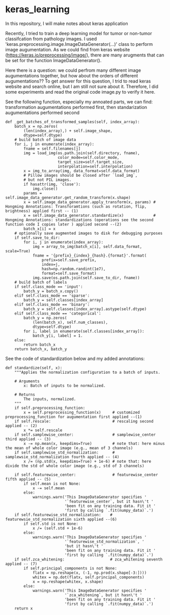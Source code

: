 # keras_learning
In this repository, I will make notes about keras application

Recently, I tried to train a deep learning model for tumor or non-tumor classifcation from pathology images. I used 'keras.preprocessing.image.ImageDataGenerator(...)' class to perform image augumentation. As we could find from keras website (https://keras.io/preprocessing/image/), there are many arugments that can be set for the function ImageDataGenerator(). 

Here there is a question: we could perfrom many different image augumentations together, but how about the orders of different augumentations??
To get answer for this question, I trid to read keras website and search online, but I am still not sure about it. Therefore, I did some experiments and read the original code image.py to verify it here. 

See the following function, especially my annoated parts, we can find: transformation augumentations performed first, then standarization augumentations performed second 

    def _get_batches_of_transformed_samples(self, index_array):
        batch_x = np.zeros(
            (len(index_array),) + self.image_shape,
            dtype=self.dtype)
        # build batch of image data
        for i, j in enumerate(index_array):
            fname = self.filenames[j]
            img = load_img(os.path.join(self.directory, fname),
                           color_mode=self.color_mode,
                           target_size=self.target_size,
                           interpolation=self.interpolation)
            x = img_to_array(img, data_format=self.data_format)
            # Pillow images should be closed after `load_img`,
            # but not PIL images.
            if hasattr(img, 'close'):
                img.close()
            params = self.image_data_generator.get_random_transform(x.shape)
            x = self.image_data_generator.apply_transform(x, params) # Hongming Annotations: Transforamtions (such as rotation, flip, brightness) applied first -- (1)
            x = self.image_data_generator.standardize(x)             # Hongming Annotations: standardizations (operations see the second function code I copies later ) applied second --(2)
            batch_x[i] = x
        # optionally save augmented images to disk for debugging purposes
        if self.save_to_dir:
            for i, j in enumerate(index_array):
                img = array_to_img(batch_x[i], self.data_format, scale=True)
                fname = '{prefix}_{index}_{hash}.{format}'.format(
                    prefix=self.save_prefix,
                    index=j,
                    hash=np.random.randint(1e7),
                    format=self.save_format)
                img.save(os.path.join(self.save_to_dir, fname))
        # build batch of labels
        if self.class_mode == 'input':
            batch_y = batch_x.copy()
        elif self.class_mode == 'sparse':
            batch_y = self.classes[index_array]
        elif self.class_mode == 'binary':
            batch_y = self.classes[index_array].astype(self.dtype)
        elif self.class_mode == 'categorical':
            batch_y = np.zeros(
                (len(batch_x), self.num_classes),
                dtype=self.dtype)
            for i, label in enumerate(self.classes[index_array]):
                batch_y[i, label] = 1.
        else:
            return batch_x
        return batch_x, batch_y



See the code of standardization below and my added annotations:

    def standardize(self, x):
        """Applies the normalization configuration to a batch of inputs.

        # Arguments
            x: Batch of inputs to be normalized.

        # Returns
            The inputs, normalized.
        """
        if self.preprocessing_function:
            x = self.preprocessing_function(x)     # customized preprocessing_function for augumentation first applied --(1) 
        if self.rescale:                           # rescaling second applied -- (2)
            x *= self.rescale
        if self.samplewise_center:                 # samplewise_center third applied -- (3)
            x -= np.mean(x, keepdims=True)         # note that: here minus the mean of whole color image (e.g., mean of 3 channels)
        if self.samplewise_std_normalization:      # samplewsie_std_normalization fourth applied -- (4)
            x /= (np.std(x, keepdims=True) + 1e-6) # note that: here divide the std of whole color image (e.g., std of 3 channels)

        if self.featurewise_center:                # featurewise_center fifth applied -- (5)
            if self.mean is not None:
                x -= self.mean
            else:
                warnings.warn('This ImageDataGenerator specifies '
                              '`featurewise_center`, but it hasn\'t '
                              'been fit on any training data. Fit it '
                              'first by calling `.fit(numpy_data)`.')
        if self.featurewise_std_normalization:    # featurewsie_std_normalization sixth applied --(6)
            if self.std is not None:
                x /= (self.std + 1e-6)
            else:
                warnings.warn('This ImageDataGenerator specifies '
                              '`featurewise_std_normalization`, '
                              'but it hasn\'t '
                              'been fit on any training data. Fit it '
                              'first by calling `.fit(numpy_data)`.')
        if self.zca_whitening:                    # zca_whitening seventh applied -- (7)
            if self.principal_components is not None:
                flatx = np.reshape(x, (-1, np.prod(x.shape[-3:])))
                whitex = np.dot(flatx, self.principal_components)
                x = np.reshape(whitex, x.shape)
            else:
                warnings.warn('This ImageDataGenerator specifies '
                              '`zca_whitening`, but it hasn\'t '
                              'been fit on any training data. Fit it '
                              'first by calling `.fit(numpy_data)`.')
        return x
